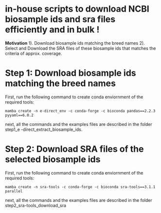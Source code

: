 ﻿# in-house scripts to download NCBI biosample ids and sra files efficiently and in bulk !
**Motivation**
1). Download biosample ids matching the breed names
2). Select and Download the SRA files of these biosample ids that matches the criteria of approx. coverage.

# Step 1: Download biosample ids matching the breed names

First, run the following command to create conda enviornment of the required tools:
```
mamba create -n e-direct_env -c conda-forge -c bioconda pandas==2.2.3 pyyaml==6.0.2
```
next, all the commands and the examples files are described in the folder step1_e -direct_extract_biosample_ids. 

# Step 2: Download SRA files of the selected biosample ids

First, run the following command to create conda enviornment of the required tools:
```
mamba create -n sra-tools -c conda-forge -c bioconda sra-tools==3.1.1 parallel
```
next, all the commands and the examples files are described in the folder step2_sra-tools_download_sra

